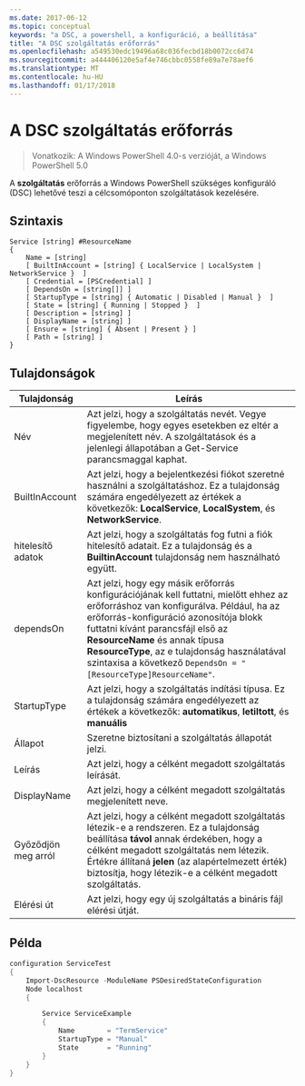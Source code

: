 ```yaml
---
ms.date: 2017-06-12
ms.topic: conceptual
keywords: "a DSC, a powershell, a konfiguráció, a beállítása"
title: "A DSC szolgáltatás erőforrás"
ms.openlocfilehash: a549530edc19496a68c036fecbd18b0072cc6d74
ms.sourcegitcommit: a444406120e5af4e746cbbc0558fe89a7e78aef6
ms.translationtype: MT
ms.contentlocale: hu-HU
ms.lasthandoff: 01/17/2018
---
```

# <a name="dsc-service-resource"></a>A DSC szolgáltatás erőforrás

> Vonatkozik: A Windows PowerShell 4.0-s verzióját, a Windows PowerShell 5.0


A **szolgáltatás** erőforrás a Windows PowerShell szükséges konfiguráló (DSC) lehetővé teszi a célcsomóponton szolgáltatások kezelésére.

## <a name="syntax"></a>Szintaxis

```
Service [string] #ResourceName
{
    Name = [string]
    [ BuiltInAccount = [string] { LocalService | LocalSystem | NetworkService }  ]
    [ Credential = [PSCredential] ]
    [ DependsOn = [string[]] ]
    [ StartupType = [string] { Automatic | Disabled | Manual }  ]
    [ State = [string] { Running | Stopped }  ]
    [ Description = [string] ]
    [ DisplayName = [string] ]
    [ Ensure = [string] { Absent | Present } ]
    [ Path = [string] ]
}
```

## <a name="properties"></a>Tulajdonságok

|  Tulajdonság  |  Leírás   | 
|---|---| 
| Név| Azt jelzi, hogy a szolgáltatás nevét. Vegye figyelembe, hogy egyes esetekben ez eltér a megjelenített név. A szolgáltatások és a jelenlegi állapotában a Get-Service parancsmaggal kaphat.| 
| BuiltInAccount| Azt jelzi, hogy a bejelentkezési fiókot szeretné használni a szolgáltatáshoz. Ez a tulajdonság számára engedélyezett az értékek a következők: **LocalService**, **LocalSystem**, és **NetworkService**.| 
| hitelesítő adatok| Azt jelzi, hogy a szolgáltatás fog futni a fiók hitelesítő adatait. Ez a tulajdonság és a __BuiltinAccount__ tulajdonság nem használható együtt.| 
| dependsOn| Azt jelzi, hogy egy másik erőforrás konfigurációjának kell futtatni, mielőtt ehhez az erőforráshoz van konfigurálva. Például, ha az erőforrás-konfiguráció azonosítója blokk futtatni kívánt parancsfájl első az __ResourceName__ és annak típusa __ResourceType__, az e tulajdonság használatával szintaxisa a következő `DependsOn = "[ResourceType]ResourceName"`.| 
| StartupType| Azt jelzi, hogy a szolgáltatás indítási típusa. Ez a tulajdonság számára engedélyezett az értékek a következők: **automatikus**, **letiltott**, és **manuális**| 
| Állapot| Szeretne biztosítani a szolgáltatás állapotát jelzi.| 
| Leírás | Azt jelzi, hogy a célként megadott szolgáltatás leírását.| 
| DisplayName | Azt jelzi, hogy a célként megadott szolgáltatás megjelenített neve.| 
| Győződjön meg arról | Azt jelzi, hogy a célként megadott szolgáltatás létezik-e a rendszeren. Ez a tulajdonság beállítása **távol** annak érdekében, hogy a célként megadott szolgáltatás nem létezik. Értékre állítaná **jelen** (az alapértelmezett érték) biztosítja, hogy létezik-e a célként megadott szolgáltatás.|
| Elérési út | Azt jelzi, hogy egy új szolgáltatás a bináris fájl elérési útját.| 

## <a name="example"></a>Példa

```powershell
configuration ServiceTest
{
    Import-DscResource -ModuleName PSDesiredStateConfiguration
    Node localhost
    {

        Service ServiceExample
        {
            Name        = "TermService"
            StartupType = "Manual"
            State       = "Running"
        } 
    }
}
```

